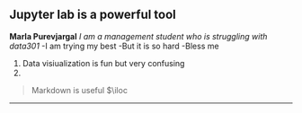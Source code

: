 ## Jupyter lab is a powerful tool
**Marla Purevjargal**
*I am a management student who is struggling with data301*
-I am trying my best
-But it is so hard
-Bless me
1. Data visiualization is fun but very confusing
2. 
>Markdown is useful
$\iloc
---

